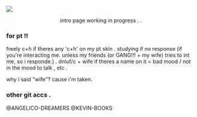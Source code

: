 ![](https://litter.catbox.moe/xpzlai.png)
<p align="center"

intro page working in progress . .


### for pt !!

freely c+h if theres any 'c+h' on my pt skin .
studying if no response (if you're interacting me. unless my friends (or GANG!!! + my wife) tries to int me, so i responde.) . 
dniuf/c + wife if theres a name on it = bad mood / not in the mood to talk , etc .

why i said "wife"? cause i'm taken.

### other git accs .
@ANGELICO-DREAMERS
@KEVIN-BOOKS

